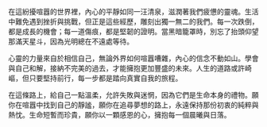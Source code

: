 在這紛擾喧囂的世界裡，內心的平靜如同一汪清泉，滋潤著我們疲憊的靈魂。生活中難免遇到挫折與挑戰，但正是這些經歷，雕刻出獨一無二的我們。每一次跌倒，都是成長的機會；每一道傷痕，都是堅韌的證明。當黑暗籠罩時，別忘了抬頭仰望那滿天星斗，因為光明總在不遠處等待。

心靈的力量來自於相信自己，無論外界如何喧囂嘈雜，內心的信念不動如山。學會與自己和解，接納不完美的過去，才能擁抱更加豐盛的未來。人生的道路或許崎嶇，但只要堅持前行，每一步都是踏向真實自我的旅程。

在這條路上，給自己一點溫柔，允許失敗與迷惘，因為它們是生命本身的禮物。願你在喧囂中找到自己的靜謐，願你在追尋夢想的路上，永遠保持那份初衷的純粹與熱忱。生命短暫而珍貴，願你以一顆感恩的心，擁抱每一個晨曦與日落。